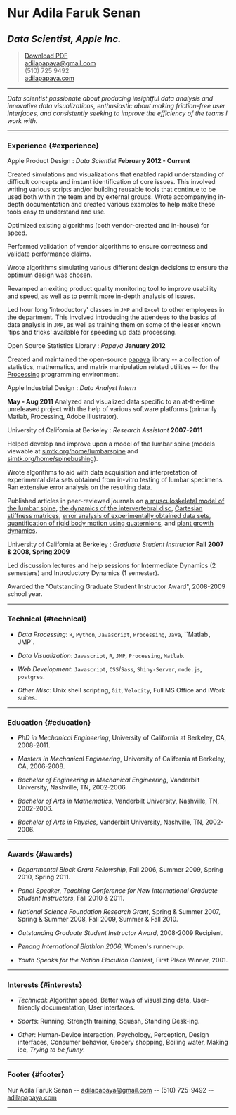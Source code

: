 # Nur Adila Faruk Senan
## *Data Scientist, Apple Inc.*

> [Download PDF](adila.pdf)  
> [adilapapaya@gmail.com](adilapapaya@gmail.com)  
> (510) 725 9492
> <br/>[adilapapaya.com](http://adilapapaya.com)

------



*Data scientist passionate about producing insightful data analysis and  innovative data visualizations, enthusiastic about making friction-free user interfaces, and consistently seeking to improve the efficiency of the teams I work with.* 

------

### Experience {#experience}

Apple Product Design
: *Data Scientist*
  __February 2012 - Current__

  Created simulations and visualizations that enabled rapid understanding of difficult concepts and instant identification of core issues. This involved writing various scripts and/or building reusable tools that continue to be used both within the team and by external groups. Wrote accompanying in-depth documentation and created various examples to help make these tools easy to understand and use.

  Optimized existing algorithms (both vendor-created and in-house) for speed. 

  Performed validation of vendor algorithms to ensure correctness and validate performance claims.

  Wrote algorithms simulating various different design decisions to ensure the optimum design was chosen. 

  Revamped an exiting product quality monitoring tool to improve usability and speed, as well as to permit more in-depth analysis of issues.

  Led hour long 'introductory' classes in `JMP` and `Excel` to other employees in the department. This involved introducing the attendees to the basics of data analysis in `JMP`, as well as training them on some of the lesser known 'tips and tricks' available for speeding up data processing. 


Open Source Statistics Library
: *Papaya*
  __January 2012__

  Created and maintained the open-source [papaya](http://adilapapaya.com/papayastatistics/) library -- a collection of statistics, mathematics, and matrix manipulation related utilities -- for the [Processing](https://processing.org) programming environment. 
 

Apple Industrial Design
: *Data Analyst Intern*

  __May - Aug 2011__
  Analyzed and visualized data specific to an at-the-time unreleased project with the help of various software platforms (primarily Matlab, Processing, Adobe Illustrator).

University of California at Berkeley
: *Research Assistant*
  __2007-2011__

  Helped develop and improve upon a model of the lumbar spine (models viewable at [simtk.org/home/lumbarspine](http://simtk.org/home/lumbarspine) and [simtk.org/home/spinebushing](http://simtk.org/home/spinebushing)).

  Wrote algorithms to aid with data acquisition and interpretation of experimental data sets obtained from in-vitro testing of lumbar specimens. Ran extensive error analysis on the resulting data.

  Published articles in peer-reviewed journals on [a musculoskeletal model of the lumbar spine](https://simtk.org/home/lumbarspine), [the dynamics of the intervertebral disc](https://simtk.org/home/spinebushing/), [Cartesian stiffness matrices](http://dx.doi.org/10.1007/s11044-010-9205-z), [error analysis of experimentally obtained data sets](http://dx.doi.org/10.1016/j.jbiomech.2010.05.034), [quantification of rigid body motion using quaternions](http://dx.doi.org/10.1016/j.ijengsci.2008.12.008), and [plant growth dynamics](http://dx.doi.org/10.1016/j.jmps.2008.06.005).

University of California at Berkeley
: *Graduate Student Instructor*
  __Fall 2007 & 2008, Spring 2009__
  
  Led discussion lectures and help sessions for Intermediate Dynamics (2 semesters) and Introductory Dynamics (1 semester).

  Awarded the <span class='em'>"Outstanding Graduate Student Instructor Award"</span>, 2008-2009 school year.

-------

### Technical {#technical}

* *Data Processing*: `R`, `Python`, `Javascript`, `Processing`, `Java`, ``Matlab`, `JMP`.

* *Data Visualization*: `Javascript`, `R`, `JMP`, `Processing`, `Matlab`.

* *Web Development*: `Javascript`, `CSS`/`Sass`, `Shiny-Server`, `node.js`, `postgres`.

* *Other Misc*: Unix shell scripting, `Git`, `Velocity`, Full MS Office and iWork suites.


-------

<div class="clearlist"></div>

### Education {#education}

* *PhD in Mechanical Engineering*, University of California at Berkeley, CA, 2008-2011.

* *Masters in Mechanical Engineering*, University of California at Berkeley, CA, 2006-2008.

* *Bachelor of Engineering in Mechanical Engineering*, Vanderbilt University, Nashville, TN, 2002-2006.

* *Bachelor of Arts in Mathematics*, Vanderbilt University, Nashville, TN, 2002-2006.

* *Bachelor of Arts in Physics*, Vanderbilt University, Nashville, TN, 2002-2006.


------

<div class="clearlist"></div>

### Awards {#awards}

* *Departmental Block Grant Fellowship*, Fall 2006, Summer 2009, Spring 2010, Spring 2011.
 
* *Panel Speaker, Teaching Conference for New International Graduate Student Instructors*, Fall 2010 & 2011.

* *National Science Foundation Research Grant*, Spring & Summer 2007, Spring & Summer 2008, Fall 2009, Summer & Fall 2010.

* *Outstanding Graduate Student Instructor Award*, 2008-2009 Recipient.

* *Penang International Biathlon 2006*, Women's runner-up.

* *Youth Speaks for the Nation Elocution Contest*, First Place Winner, 2001.

------

### Interests {#interests}

* *Technical*: Algorithm speed, Better ways of visualizing data, User-friendly documentation, User interfaces.

* *Sports*: Running, Strength training, Squash, Standing Desk-ing.

* *Other*: Human-Device interaction, Psychology, Perception, Design interfaces, Consumer behavior, Grocery shopping, Boiling water, Making ice, *Trying to be funny*.

------

### Footer {#footer}

Nur Adila Faruk Senan -- [adilapapaya@gmail.com](adilapapaya@gmail.com) -- (510) 725-9492 -- [adilapapaya.com](http://adilapapaya.com)

------